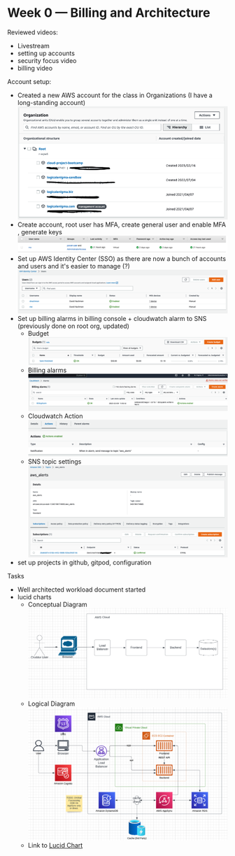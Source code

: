 # Week 0 — Billing and Architecture

Reviewed videos:

-   Livestream
-   setting up accounts
-   security focus video
-   billing video

Account setup:

-   Created a new AWS account for the class in Organizations (I have a long-standing account) ![Org](assets/organization.png)
-   Create account, root user has MFA, create general user and enable MFA , generate keys ![iam user](assets/iam-user.png)
-   Set up AWS Identity Center (SSO) as there are now a bunch of accounts and users and it's easier to manage (?) ![sso-user](assets/sso-users.png)
-   Set up billing alarms in billing console + cloudwatch alarm to SNS (previously done on root org, updated)
    -   Budget ![budget](assets/budgets.png)
    -   Billing alarms ![billing-alarm](assets/billing-alarms.png)
    -   Cloudwatch Action ![cw-alarm-action](assets/cw-alarm-action.png)
    -   SNS topic settings ![sns-topic](assets/sns-topic.png)
-   set up projects in github, gitpod, configuration

Tasks

-   Well architected workload document started
-   lucid charts
    -   Conceptual Diagram
        ![Conceptual Diagram](/journal/assets/cruddur-conceptual.png "Conceptual Diagram")
    -   Logical Diagram
        ![Logical Diagram](/journal/assets/cruddur-logical.png "Logical Diagram")
    -   Link to [Lucid Chart](https://lucid.app/lucidchart/e7536e2c-acd1-41cc-a050-12bacdb5e290/edit?viewport_loc=-191%2C109%2C1751%2C1068%2CPBoy0-Y~AgzU&invitationId=inv_fa03a8c9-582c-47b6-95d7-73640706c63b)
